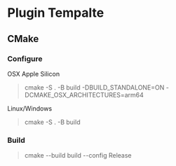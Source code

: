 # Plugin Tempalte

## CMake

### Configure

OSX Apple Silicon

> cmake -S . -B build -DBUILD_STANDALONE=ON -DCMAKE_OSX_ARCHITECTURES=arm64

Linux/Windows

> cmake -S . -B build

### Build

> cmake --build build --config Release
